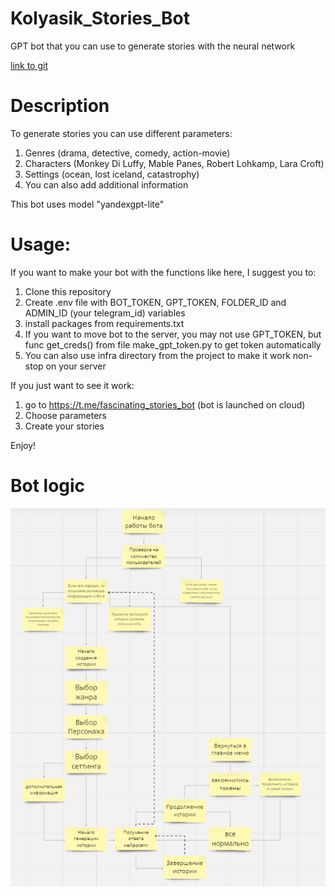 # Kolyasik_Stories_Bot
GPT bot that you can use to generate stories with the neural network

[link to git](https://github.com/NikkyBricky/Kolyasik_Stories_Bot.git)
# Description

To generate stories you can use different parameters:
1. Genres (drama, detective, comedy, action-movie)
2. Characters (Monkey Di Luffy, Mable Panes, Robert Lohkamp, Lara Croft)
3. Settings (ocean, lost iceland, catastrophy)
4. You can also add additional information 

This bot uses model "yandexgpt-lite" 

# Usage:
If you want to make your bot with the functions like here, I suggest you to:
 1. Clone this repository
 2. Create .env file with BOT_TOKEN, GPT_TOKEN, FOLDER_ID and ADMIN_ID (your telegram_id) variables
 3. install packages from requirements.txt 
 4. If you want to move bot to the server, you may not use GPT_TOKEN, but func get_creds() from file make_gpt_token.py to get token automatically  
 5. You can also use infra directory from the project to make it work non-stop on your server 

If you just want to see it work:
 1. go to https://t.me/fascinating_stories_bot (bot is launched on cloud)
 2. Choose parameters 
 3. Create your stories

Enjoy!

# Bot logic
![](https://github.com/NikkyBricky/Kolyasik_Stories_Bot/blob/main/bot_schema.png)